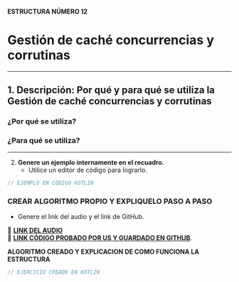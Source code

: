 #### ESTRUCTURA NÚMERO 12
# Gestión de caché concurrencias y corrutinas

---

## 1. Descripción: Por qué y para qué se utiliza la Gestión de caché concurrencias y corrutinas


### ¿Por qué se utiliza?




### ¿Para qué se utiliza?


---
   
2. **Genere un ejemplo internamente en el recuadro.**
   - Utilice un editor de código para lograrlo.
     
```kotlin
// EJEMPLO EN CÓDIGO KOTLIN

```

### CREAR ALGORITMO PROPIO Y EXPLIQUELO PASO A PASO 
- Genere el link del audio y el link de GitHub.  

🔗 **[LINK DEL AUDIO]()**  
🔗 **[LINK CÓDIGO PROBADO POR US Y GUARDADO EN GITHUB]()**.

**ALGORITMO CREADO Y EXPLICACION DE COMO FUNCIONA LA ESTRUCTURA**
```kotlin
// EJERCICIO CREADO EN KOTLIN

```
